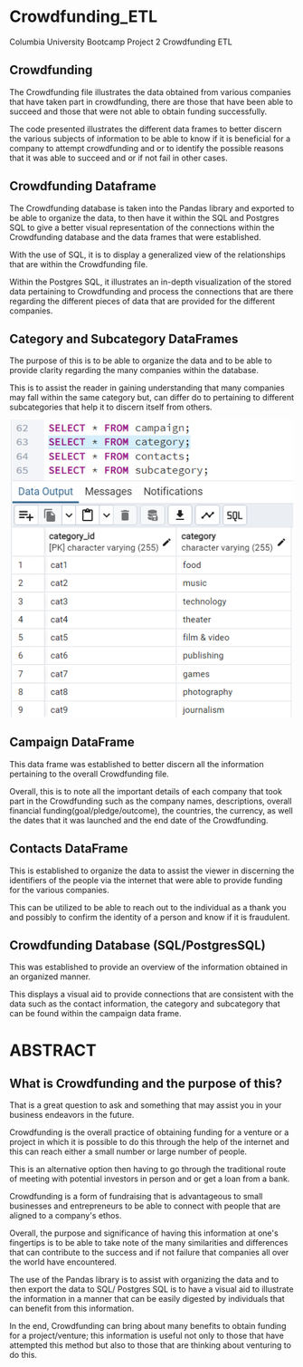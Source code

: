 # Crowdfunding_ETL
Columbia University Bootcamp Project 2
Crowdfunding ETL

## Crowdfunding
<p>
The Crowdfunding file illustrates the data obtained from various companies that have taken part in crowdfunding, there are those that have been able to succeed and those that were not able to obtain funding successfully. 
</p>
<p>
The code presented illustrates the different data frames to better discern the various subjects of information to be able to know if it is beneficial for a company to attempt crowdfunding and or to identify the possible reasons that it was able to succeed and or if not fail in other cases.
</p>

## Crowdfunding Dataframe
<p>
The Crowdfunding database is taken into the Pandas library and exported to be able to organize the data, to then have it within the SQL and Postgres SQL to give a better visual representation of the connections within the Crowdfunding database and the data frames that were established. 
</p>
<p>
With the use of SQL, it is to display a generalized view of the relationships that are within the Crowdfunding file. 
</p>
<p>
Within the Postgres SQL, it illustrates an in-depth visualization of the stored data pertaining to Crowdfunding and process the connections that are there regarding the different pieces of data that are provided for the different companies. 
</p>


## Category and Subcategory DataFrames
<p>
The purpose of this is to be able to organize the data and to be able to provide clarity regarding the many companies within the database. 
</p>
<p>
This is to assist the reader in gaining understanding that many companies may fall within the same category but, can differ do to pertaining to different subcategories that help it to discern itself from others.
</p>
<p align = "center">
    <img src="./Starter_Files/Images/Select_From_Category.png" alt = "Category Dataframe" width = "500" >
</p>


## Campaign DataFrame
<p>
This data frame was established to better discern all the information pertaining to the overall Crowdfunding file. 
</p>
<p>
Overall, this is to note all the important details of each company that took part in the Crowdfunding such as the company names, descriptions, overall financial funding(goal/pledge/outcome), the countries, the currency, as well the dates that it was launched and the end date of the Crowdfunding.
</p>

## Contacts DataFrame
<p>
This is established to organize the data to assist the viewer in discerning the identifiers of the people via the internet that were able to provide funding for the various companies.
</p>
<p>
This can be utilized to be able to reach out to the individual as a thank you and possibly to confirm the identity of a person and know if it is fraudulent.
</p>

## Crowdfunding Database (SQL/PostgresSQL)
<p>
This was established to provide an overview of the information obtained in an organized manner.
</p>
<p>
This displays a visual aid to provide connections that are consistent with the data such as the contact information, the category and subcategory that can be found within the campaign data frame. 
</p>

# ABSTRACT 
## What is Crowdfunding and the purpose of this? 
<p>
That is a great question to ask and something that may assist you in your business endeavors in the future.
</p>
<p>
Crowdfunding is the overall practice of obtaining funding for a venture or a project in which it is possible to do this through the help of the internet and this can reach either a small number or large number of people.
</p>
<p>
This is an alternative option then having to go through the traditional route of meeting with potential investors in person and or get a loan from a bank. 
</p>
<p>
Crowdfunding is a form of fundraising that is advantageous to small businesses and entrepreneurs to be able to connect with people that are aligned to a company's ethos. 
</p>
<p>
Overall, the purpose and significance of having this information at one's fingertips is to be able to take note of the many similarities and differences that can contribute to the success and if not failure that companies all over the world have encountered.
</p>
<p>
The use of the Pandas library is to assist with organizing the data and to then export the data to SQL/ Postgres SQL is to have a visual aid to illustrate the information in a manner that can be easily digested by individuals that can benefit from this information.
</p>
<p>
In the end, Crowdfunding can bring about many benefits to obtain funding for a project/venture; this information is useful not only to those that have attempted this method but also to those that are thinking about venturing to do this. 
</p>